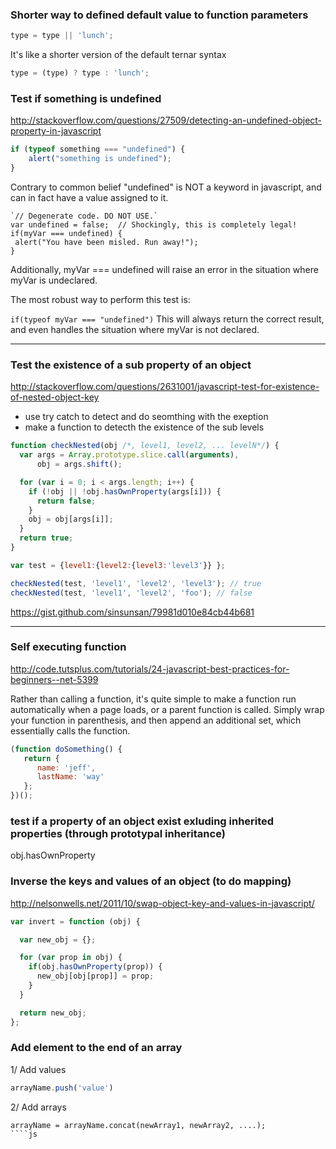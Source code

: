 ### Shorter way to defined default value to function parameters 

```js
type = type || 'lunch';
```
It's like a shorter version of the default ternar syntax 
```js
type = (type) ? type : 'lunch';
```
### **Test if something is undefined**      
http://stackoverflow.com/questions/27509/detecting-an-undefined-object-property-in-javascript
````js
if (typeof something === "undefined") {
    alert("something is undefined");
}
````

Contrary to common belief "undefined" is NOT a keyword in javascript, and can in fact have a value assigned to it.
````
`// Degenerate code. DO NOT USE.`
var undefined = false;  // Shockingly, this is completely legal!
if(myVar === undefined) {
 alert("You have been misled. Run away!");
}
````
Additionally, myVar === undefined will raise an error in the situation where myVar is undeclared.

The most robust way to perform this test is:

````if(typeof myVar === "undefined")````
This will always return the correct result, and even handles the situation where myVar is not declared.

***
### **Test the existence of a sub property of an object** 
http://stackoverflow.com/questions/2631001/javascript-test-for-existence-of-nested-object-key
- use try catch to detect and do seomthing with the exeption 
- make a function to detecth the existence of the sub levels
````js
function checkNested(obj /*, level1, level2, ... levelN*/) {
  var args = Array.prototype.slice.call(arguments),
      obj = args.shift();

  for (var i = 0; i < args.length; i++) {
    if (!obj || !obj.hasOwnProperty(args[i])) {
      return false;
    }
    obj = obj[args[i]];
  }
  return true;
}

var test = {level1:{level2:{level3:'level3'}} };

checkNested(test, 'level1', 'level2', 'level3'); // true
checkNested(test, 'level1', 'level2', 'foo'); // false
````
https://gist.github.com/sinsunsan/79981d010e84cb44b681
***
### Self executing function 

http://code.tutsplus.com/tutorials/24-javascript-best-practices-for-beginners--net-5399

Rather than calling a function, it's quite simple to make a function run automatically when a page loads, or a parent function is called. Simply wrap your function in parenthesis, and then append an additional set, which essentially calls the function.

````js
(function doSomething() {
   return {
      name: 'jeff',
      lastName: 'way'
   };
})();
````


### test if a property of an object exist exluding inherited properties (through prototypal inheritance)

obj.hasOwnProperty

### Inverse the keys and values of an object (to do mapping)

http://nelsonwells.net/2011/10/swap-object-key-and-values-in-javascript/
````js
var invert = function (obj) {

  var new_obj = {};

  for (var prop in obj) {
    if(obj.hasOwnProperty(prop)) {
      new_obj[obj[prop]] = prop;
    }
  }

  return new_obj;
};
````

### Add element to the end of an array 

1/ Add values 
````js
arrayName.push('value')
````

2/ Add arrays
````
arrayName = arrayName.concat(newArray1, newArray2, ....);
````js
